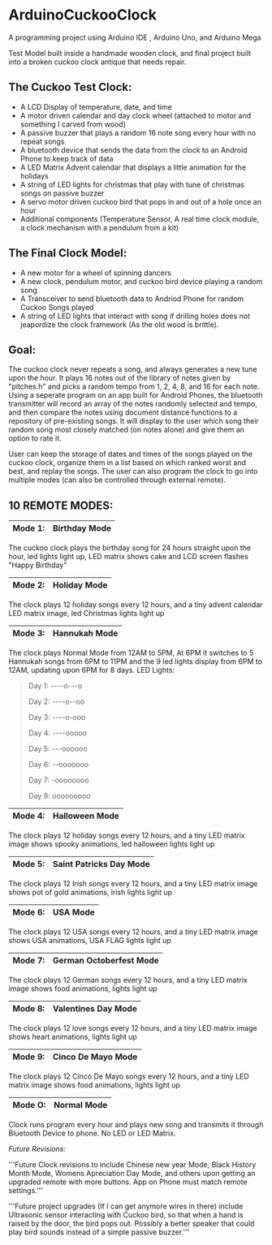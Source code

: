 # ArduinoCuckooClock
A programming project using Arduino IDE , Arduino Uno, and Arduino Mega

Test Model built inside a handmade wooden clock, and final project built into a broken cuckoo clock antique that needs repair. 

The Cuckoo Test Clock:
----------------------------------------------------------------------------------------------------------
 - A LCD Display of temperature, date, and time
 - A motor driven calendar and day clock wheel (attached to motor and something I carved from wood)
 - A passive buzzer that plays a random 16 note song every hour with no repeat songs
 - A bluetooth device that sends the data from the clock to an Android Phone to keep track of data
 - A LED Matrix Advent calendar that displays a little animation for the holidays
 - A string of LED lights for christmas that play with tune of christmas songs on passive buzzer
 - A servo motor driven cuckoo bird that pops in and out of a hole once an hour
 - Additional components (Temperature Sensor, A real time clock module, a clock mechanism with a pendulum from a kit)

The Final Clock Model:
----------------------------------------------------------------------------------------------------------
 - A new motor for a wheel of spinning dancers
 - A new clock, pendulum motor, and cuckoo bird device playing a random song 
 - A Transceiver to send bluetooth data to Andriod Phone for random Cuckoo Songs played
 - A string of LED lights that interact with song if drilling holes does not jeapordize the clock framework (As the old wood is brittle). 


Goal:
----------------------------------------------------------------------------------------------------------
The cuckoo clock never repeats a song, and always generates a new tune upon the hour. It plays 16 notes out of the library of notes given by 
"pitches.h" and picks a random tempo from 1, 2, 4, 8, and 16 for each note. Using a seperate program on an app built for Android Phones, the bluetooth transmitter will record an array of the notes randomly selected and tempo, and then compare the notes using document distance functions to a repository
of pre-existing songs. It will display to the user which song their random song most closely matched (on notes alone) and give them an option to rate it.


User can keep the storage of dates and times of the songs played on the cuckoo clock, organize them in a list based on which ranked worst and best, and replay the songs. The user can also program the clock to go into multiple modes (can also be controlled through external remote). 


10 REMOTE MODES:
----------------------------------------------------------------------------------------------------------

Mode 1: | Birthday Mode 
------------ | -------------

The cuckoo clock plays the birthday song for 24 hours straight upon the hour, led lights light up, LED matrix shows cake and LCD screen flashes "Happy Birthday"

Mode 2: | Holiday Mode
------------ | -------------

The clock plays 12 holiday songs every 12 hours, and a tiny advent calendar LED matrix image, led Christmas lights light up

Mode 3: | Hannukah Mode
------------ | -------------

The clock plays Normal Mode from 12AM to 5PM, At 6PM it switches to 5 Hannukah songs from 6PM to 11PM and the 9 led lights display from 6PM to 12AM, updating upon 6PM for 8 days. 
LED Lights:

> Day 1: ----o---o
> 
> Day 2: ----o--oo
> 
> Day 3: ----o-ooo
> 
> Day 4: ----ooooo
> 
> Day 5: ---oooooo
> 
> Day 6: --ooooooo 
> 
> Day 7: -oooooooo
> 
> Day 8: ooooooooo

Mode 4: | Halloween Mode
------------ | -------------

The clock plays 12 holiday songs every 12 hours, and a tiny LED matrix image shows spooky animations, led halloween lights light up

Mode 5: | Saint Patricks Day Mode
------------ | -------------

The clock plays 12 Irish songs every 12 hours, and a tiny LED matrix image shows pot of gold animations, irish lights light up

Mode 6: | USA Mode
------------ | -------------

The clock plays 12 USA songs every 12 hours, and a tiny LED matrix image shows USA animations, USA FLAG lights light up

Mode 7: | German Octoberfest Mode
------------ | -------------

The clock plays 12 German songs every 12 hours, and a tiny LED matrix image shows food animations, lights light up

Mode 8: | Valentines Day Mode
------------ | -------------

The clock plays 12 love songs every 12 hours, and a tiny LED matrix image shows heart animations, lights light up

Mode 9: | Cinco De Mayo Mode
------------ | -------------

The clock plays 12 Cinco De Mayo songs every 12 hours, and a tiny LED matrix image shows food animations, lights light up

Mode O: | Normal Mode 
------------ | -------------
Clock runs program every hour and plays new song and transmits it through Bluetooth Device to phone. No LED or LED Matrix.

*Future Revisions:* 

'''Future Clock revisions to include Chinese new year Mode, Black History Month Mode, Womens Apreciation Day Mode, and others upon getting an upgraded remote with more buttons. App on Phone must match remote settings.'''


'''Future project upgrades (If I can get anymore wires in there) include Ultrasonic sensor interacting with Cuckoo bird, so that when a hand is raised by the door, the bird pops out. Possibly a better speaker that could play bird sounds instead of a simple passive buzzer.'''

